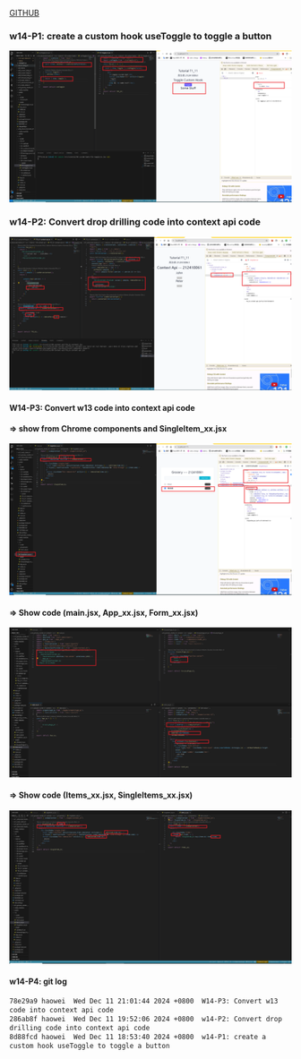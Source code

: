 [GITHUB](https://github.com/haowei212410061/1131-wp1-demo-61)

### w14-P1: create a custom hook useToggle to toggle a button

![](w14-p1.png)

### w14-P2: Convert drop drilling code into context api code

 
![](w14-p2.png)


#### W14-P3: Convert w13 code into context api code
 
#### => show from Chrome components and SingleItem_xx.jsx
 
![](w14-p3-1.png)
 
#### => Show code (main.jsx, App_xx.jsx, Form_xx.jsx)
 
![](w14-p3-2.png)
 
#### => Show code (Items_xx.jsx, SingleItems_xx.jsx)
 
![](w14-p3-3.png)
 
 
 



#### w14-P4: git log 

```
78e29a9 haowei  Wed Dec 11 21:01:44 2024 +0800  W14-P3: Convert w13 code into context api code
286ab8f haowei  Wed Dec 11 19:52:06 2024 +0800  w14-P2: Convert drop drilling code into context api code
8d88fcd haowei  Wed Dec 11 18:53:40 2024 +0800  w14-P1: create a custom hook useToggle to toggle a button
```
